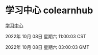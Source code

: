 # 学习中心 colearnhub
[学习中心](http://27.19.33.125:56308/colearnhub/)

2022年 10月 08日 星期六 11:00:03 CST

2022年 10月 08日 星期六 03:00:03 GMT
